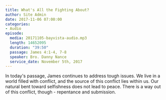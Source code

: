 ```yaml
---
title: What's All the Fighting About?
author: Site Admin
date: 2017-11-06 07:00:00
categories:
- Audio
episode:
  media: 20171105-bayvista-audio.mp3
  length: 14652095
  duration: "39:50"
  passage: James 4:1-4, 7-8
  speaker: Bro. Danny Nance
  service_date: November 5th, 2017
---
```

In today's passage, James continues to address tough issues. We live in a world filled with conflict, and the source of this conflict lies within us. Our natural bent toward selfishness does not lead to peace. There is a way out of this conflict, though - repentance and submission.